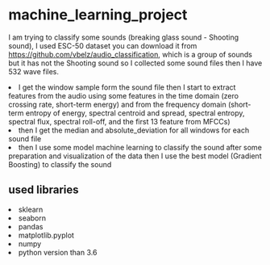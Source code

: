 # machine_learning_project
I am trying to classify some sounds (breaking glass sound - Shooting sound), I used ESC-50 dataset you can download it from  https://github.com/vbelz/audio_classification, which is a group of sounds but it has not the Shooting sound so I collected some sound files then I have 532 wave files.

<li>I get the window sample form the sound file then I start to extract features from the audio using some features in the time domain (zero crossing rate, short-term energy) and from the frequency domain (short-term entropy of energy, spectral centroid and spread, spectral entropy, spectral flux, spectral roll-off,  and the first 13 feature from MFCCs)</li>
<li>then I get the median and  absolute_deviation for all windows for each sound file</li>
<li>then I use some model machine learning to classify the sound after some preparation and visualization of the data  then I use the best model (Gradient Boosting) to classify the sound</li>

<h2> used libraries </h2>
<li> sklearn </li>
<li> seaborn </li>
<li> pandas </li>
<li> matplotlib.pyplot </li>
<li> numpy </li>
<li> python version than 3.6 </li>



